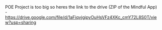 POE Project is too big so heres the link to the drive (ZIP of the Mindful App) - https://drive.google.com/file/d/1aFiqvjgipyOuHsVFz4XKc_cmY72L8S0T/view?usp=sharing
